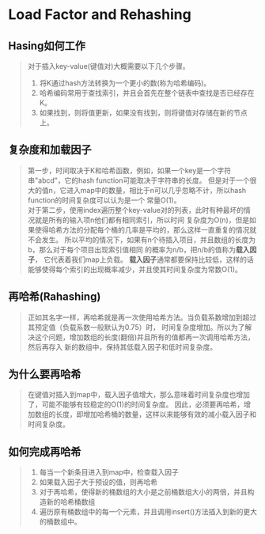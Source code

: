 # Load Factor and Rehashing


## Hasing如何工作
>对于插入key-value(键值对)大概需要以下几个步骤。  
>1. 将K通过hash方法转换为一个更小的数(称为哈希编码)。
>2. 哈希编码常用于查找索引，并且会首先在整个链表中查找是否已经存在K。
>3. 如果找到，则将值更新，如果没有找到，则将键值对存储在新的节点上。

## 复杂度和加载因子
>第一步，时间取决于K和哈希函数，例如，如果一个key是一个字符串"abcd"，它的hash function可能取决于字符串的长度。
>但是对于一个很大的值n，它进入map中的数量，相比于n可以几乎忽略不计，所以hash function的时间复杂度可以认为是一个
>常量O(1)。  
>对于第二步，使用index遍历整个key-value对的列表，此时有种最坏的情况就是所有的输入项n他们都有相同索引，所以时间
>复杂度为O(n)，但是如果使得哈希方法的分配每个桶的几率是平均的，那么这样一直重复的情况就不会发生。
>所以平均的情况下，如果有n个待插入项目，并且数组的长度为b，那么对于每个项目出现索引值相同 的概率为n/b，把n/b的值称为**载入因子**，
>它代表着我们map上负载。
>**载入因子**通常都要保持比较低，这样的话能够使得每个索引的出现概率减少，并且使其时间复杂度为常数O(1)。



## 再哈希(Rahashing)
>正如其名字一样，再哈希就是再一次使用哈希方法。当负载系数增加到超过其预定值（负载系数一般默认为0.75）时，
>时间复杂度增加。所以为了解决这个问题，增加数组的长度(翻倍)并且所有的值都再一次调用哈希方法，然后再存入
>新的数组中，保持其低载入因子和低时间复杂度。


## 为什么要再哈希
>在键值对插入到map中，载入因子值增大，那么意味着时间复杂度也增加了，可能不能够有较稳定的O(1)的时间复杂度。
>因此，必须要再哈希，增加数组的长度，即增加哈希桶的数量，这样以来能够有效的减小载入因子和时间复杂度。


## 如何完成再哈希
>1. 每当一个新条目进入到map中，检查载入因子
>2. 如果载入因子大于预设的值，则再哈希
>3. 对于再哈希，使得新的桶数组的大小是之前桶数组大小的两倍，并且构造新的哈希桶数组
>4. 遍历原有桶数组中的每一个元素，并且调用insert()方法插入到新的更大的桶数组中。


